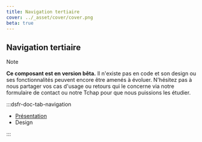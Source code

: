 ```yaml
---
title: Navigation tertiaire
cover: ../_asset/cover/cover.png
beta: true
---
```


## Navigation tertiaire

> [!NOTE]
> **Ce composant est en version bêta.** Il n'existe pas en code et son design ou ses fonctionnalités peuvent encore être amenés à évoluer. N'hésitez pas à nous partager vos cas d'usage ou retours qui le concerne via notre formulaire de contact ou notre Tchap pour que nous puissions les étudier.

:::dsfr-doc-tab-navigation

- [Présentation](../index.md)
- Design

:::
